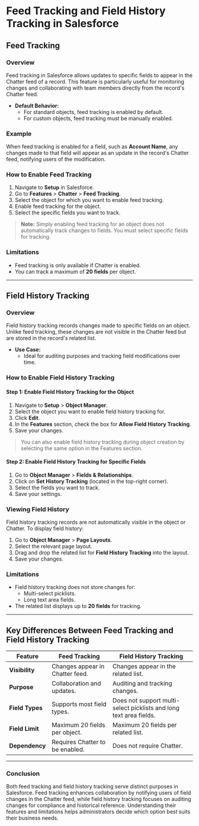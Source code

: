# Feed Tracking and Field History Tracking in Salesforce

## Feed Tracking

### Overview
Feed tracking in Salesforce allows updates to specific fields to appear in the Chatter feed of a record. This feature is particularly useful for monitoring changes and collaborating with team members directly from the record's Chatter feed.

- **Default Behavior:**
  - For standard objects, feed tracking is enabled by default.
  - For custom objects, feed tracking must be manually enabled.

### Example
When feed tracking is enabled for a field, such as **Account Name**, any changes made to that field will appear as an update in the record's Chatter feed, notifying users of the modification.

### How to Enable Feed Tracking
1. Navigate to **Setup** in Salesforce.
2. Go to **Features** > **Chatter** > **Feed Tracking**.
3. Select the object for which you want to enable feed tracking.
4. Enable feed tracking for the object.
5. Select the specific fields you want to track.

> **Note:** Simply enabling feed tracking for an object does not automatically track changes to fields. You must select specific fields for tracking.

### Limitations
- Feed tracking is only available if Chatter is enabled.
- You can track a maximum of **20 fields** per object.

---

## Field History Tracking

### Overview
Field history tracking records changes made to specific fields on an object. Unlike feed tracking, these changes are not visible in the Chatter feed but are stored in the record's related list.

- **Use Case:**
  - Ideal for auditing purposes and tracking field modifications over time.

### How to Enable Field History Tracking

#### Step 1: Enable Field History Tracking for the Object
1. Navigate to **Setup** > **Object Manager**.
2. Select the object you want to enable field history tracking for.
3. Click **Edit**.
4. In the **Features** section, check the box for **Allow Field History Tracking**.
5. Save your changes.

> You can also enable field history tracking during object creation by selecting the same option in the Features section.

#### Step 2: Enable Field History Tracking for Specific Fields
1. Go to **Object Manager** > **Fields & Relationships**.
2. Click on **Set History Tracking** (located in the top-right corner).
3. Select the fields you want to track.
4. Save your settings.

### Viewing Field History
Field history tracking records are not automatically visible in the object or Chatter. To display field history:
1. Go to **Object Manager** > **Page Layouts**.
2. Select the relevant page layout.
3. Drag and drop the related list for **Field History Tracking** into the layout.
4. Save your changes.

### Limitations
- Field history tracking does not store changes for:
  - Multi-select picklists.
  - Long text area fields.
- The related list displays up to **20 fields** for tracking.

---

## Key Differences Between Feed Tracking and Field History Tracking

| Feature                | Feed Tracking                          | Field History Tracking                 |
|------------------------|----------------------------------------|----------------------------------------|
| **Visibility**         | Changes appear in Chatter feed.       | Changes appear in the related list.    |
| **Purpose**            | Collaboration and updates.            | Auditing and tracking changes.         |
| **Field Types**        | Supports most field types.            | Does not support multi-select picklists and long text area fields. |
| **Field Limit**        | Maximum 20 fields per object.         | Maximum 20 fields per related list.    |
| **Dependency**         | Requires Chatter to be enabled.       | Does not require Chatter.              |

---

### Conclusion
Both feed tracking and field history tracking serve distinct purposes in Salesforce. Feed tracking enhances collaboration by notifying users of field changes in the Chatter feed, while field history tracking focuses on auditing changes for compliance and historical reference. Understanding their features and limitations helps administrators decide which option best suits their business needs.


